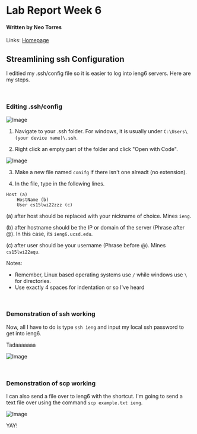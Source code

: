 # **Lab Report Week 6**
#### Written by Neo Torres

Links:
[Homepage](https://nickpizzablock.github.io/cse15l-lab-reports/)

## Streamlining ssh Configuration
I editied my .ssh/config file so it is easier to log into ieng6 servers. Here are my steps.

<br>

### Editing .ssh/config 

![Image](lrw6p1.1.jpg)

1. Navigate to your .ssh folder. For windows, it is usually under `C:\Users\(your device name)\.ssh`.

2. Right click an empty part of the folder and click "Open with Code".

![Image](lrw6p1.1.jpg)

3. Make a new file named `conifg` if there isn't one alreadt (no extension).

4. In the file, type in the following lines.

```
Host (a)
    HostName (b)
    User cs15lwi22zzz (c)
```

(a) after host should be replaced with your nickname of choice. Mines `ieng`.

(b) after hostname should be the IP or domain of the server (Phrase after @). In this case, its `ieng6.ucsd.edu`.

(c) after user should be your username (Phrase before @). Mines `cs15lwi22aqu`.

Notes:

* Remember, Linux based operating systems use `/` while windows use `\` for directories.
* Use exactly 4 spaces for indentation or so I've heard



<br>

### Demonstration of ssh working

Now, all I have to do is type `ssh ieng` and input my local ssh password to get into ieng6.

Tadaaaaaaa

![Image](lrw6p2.1.jpg)

<br>

### Demonstration of scp working

I can also send a file over to ieng6 with the shortcut.
I'm going to send a text file over using the command `scp example.txt ieng`.

![Image](lrw6p3.1.jpg)

YAY!
